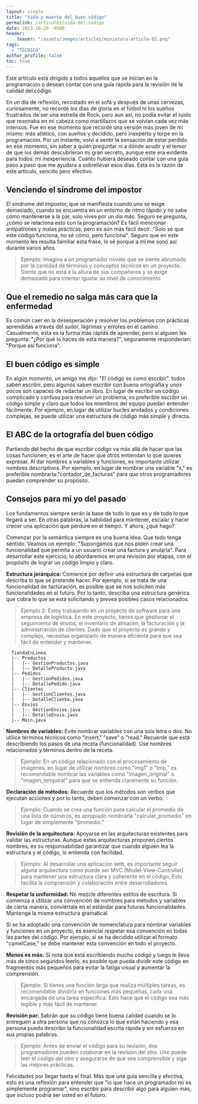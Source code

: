 ```yaml
---
layout: single
title: "Vida y muerte del buen código"
permalink: /articulos/vida-del-codigo
date: 2023-10-29 -0500
header:
    teaser: "/assets/images/articles/miniatura-article-02.png"
tags:
  - "TÉCNICO"
author_profile: false
toc: true
---
```


Este artículo está dirigido a todos aquellos que se inician en la programación o desean contar con una guía rápida para la revisión de la calidad del código.

En un día de reflexión, recostado en el sofá y después de unas cervezas, curiosamente, no recordé los días de gloria en el fútbol ni los sueños frustrados de ser una estrella de Rock, pero aun así, no podía evitar el ruido que resonaba en mi cabeza como martillazos que se volvían cada vez más intensos. Fue en ese momento que recordé una versión más joven de mí mismo: más atlético, con sueños y decidido, pero inexperto y torpe en la programación. Por un instante, volví a sentir la sensación de estar perdido en ese momento, sin saber a quién preguntar ni a dónde acudir y el temor de que los demás descubrieran mi gran secreto, aunque este era evidente para todos: mi inexperiencia. Cuánto hubiera deseado contar con una guía paso a paso que me ayudara a sobrellevar esos días. Esta es la razón de este artículo, sencillo pero efectivo.

## Venciendo el síndrome del impostor

El síndrome del impostor, que se manifiesta cuando uno se exige demasiado, cuando se encuentra en un entorno de ritmo rápido y no sabe cómo mantenerse a la par, solo vives por un dia más.
Seguro se pregunta, ¿cómo se relaciona esto con la programación? Es fácil mencionar antipatrones y malas prácticas, pero es aún más fácil decir: "Solo sé que este código funciona, no sé cómo, pero funciona". Seguro que en este momento les resulta familiar esta frase, lo sé porque a mí me sonó así durante varios años.

> Ejemplo: Imagina a un programador novato que se siente abrumado por la cantidad de términos y conceptos técnicos en un proyecto. Siente que no está a la altura de sus compañeros y se exige demasiado para intentar igualar su nivel de conocimiento.

## Que el remedio no salga más cara que la enfermedad

Es común caer en la desesperación y resolver los problemas con prácticas aprendidas a través del sudor, lágrimas y errores en el camino. Casualmente, esta es la forma más rápida de aprender, pero si alguien les pregunta: "¿Por qué lo haces de esta manera?", seguramente responderían: "Porque así funciona".

## El buen código es simple

En algún momento, un amigo me dijo: "El código es como escribir". todos saben escribir, pero algunos saben escribir con buena ortografía y unos pocos son capaces de redactar un libro.
En lugar de escribir un código complicado y confuso para resolver un problema, es preferible escribir un código simple y claro que todos los miembros del equipo puedan entender fácilmente. Por ejemplo, en lugar de utilizar bucles anidados y condiciones complejas, se puede utilizar una estructura de código más simple y directa.

## El ABC de la ortografía del buen código

Partiendo del hecho de que escribir código va más allá de hacer que las cosas funcionen; es el arte de hacer que otros entiendan lo que quieres expresar.
Al dar nombres a variables y funciones, es importante utilizar nombres descriptivos. Por ejemplo, en lugar de nombrar una variable "x," es preferible nombrarla "contador_de_facturas" para que otros programadores puedan comprender su propósito.

## Consejos para mi yo del pasado

Los fundamentos siempre serán la base de todo lo que es y de todo lo que llegará a ser. En otras palabras, la habilidad para mantener, escalar y hacer crecer una aplicación que perdure en el tiempo.
Y ahora, ¿qué hago?

Comenzar por la semántica siempre es una buena idea. Que todo tenga sentido. Veamos un ejemplo: "Supongamos que nos piden crear una funcionalidad que permita a un usuario crear una factura y anularla".
Para desarrollar este ejercicio, lo abordaremos en una revisión por etapas, con el propósito de lograr un código limpio y claro.

**Estructura jerárquica:** Comience por definir una estructura de carpetas que describa lo que se pretende hacer. Por ejemplo, si se trata de una funcionalidad de facturación, es posible que se nos soliciten más funcionalidades en el futuro. Por lo tanto, describa una estructura genérica que cubra lo que se está solicitando y prevea posibles casos relacionados.

> Ejemplo 2: Estoy trabajando en un proyecto de software para una empresa de logística. En este proyecto, tienes que gestionar el seguimiento de envíos, el inventario de almacén, la facturación y la administración de clientes. Dado que el proyecto es grande y complejo, necesitas organizarlo de manera eficiente para que sea fácil de entender y mantener. 

```
  TiendaEnLinea
  |-- Productos
  |   |-- GestionProductos.java
  |   |-- DetalleProducto.java
  |-- Pedidos
  |   |-- GestionPedidos.java
  |   |-- DetallePedido.java
  |-- Clientes
  |   |-- GestionClientes.java
  |   |-- DetalleCliente.java
  |-- Envios
  |   |-- GestionEnvios.java
  |   |-- DetalleEnvio.java
  |-- Main.java
```

**Nombres de variables:** Evite nombrar variables con una sola letra o dos. No utilice términos técnicos como "insert," "save" o "read." Recuerde que está describiendo los pasos de una receta (funcionalidad). Use nombres relacionados y términos dentro de la receta.

> Ejemplo: En un código relacionado con el procesamiento de imágenes, en lugar de utilizar nombres como "img1" o "tmp," es recomendable nombrar las variables como "imagen_original" o "imagen_temporal" para que se entienda claramente su función.

**Declaración de métodos:** Recuerde que los métodos son verbos que ejecutan acciones y por lo tanto, deben comenzar con un verbo.

> Ejemplo: Cuando se crea una función para calcular el promedio de una lista de números, es apropiado nombrarla "calcular_promedio" en lugar de simplemente "promedio."

**Revisión de la arquitectura:** Apoyarse en las arquitecturas existentes para validar las estructuras. Aunque estas arquitecturas proponen ciertos nombres, es su responsabilidad garantizar que cuando alguien lea la estructura y el código, lo entienda con facilidad.

> Ejemplo: Al desarrollar una aplicación web, es importante seguir alguna arquitectura como puede ser MVC (Model-View-Controller) para mantener una estructura clara y coherente en el código. Esto facilita la comprensión y colaboración entre desarrolladores.

**Respetar la uniformidad:** No mezcle diferentes estilos de escritura. Si comienza a utilizar una convención de nombres para métodos y variables de cierta manera, conviértala en el estándar para futuras funcionalidades. Mantenga la misma estructura gramatical.

Si se ha adoptado una convención de nomenclatura para nombrar variables y funciones en un proyecto, es esencial respetar esa convención en todas las partes del código. Por ejemplo, si se ha decidido utilizar el formato "camelCase," se debe mantener esta convención en todo el proyecto.

**Menos es más:** Si nota que está escribiendo mucho código y luego le lleva más de cinco segundos leerlo, es posible que pueda dividir este código en fragmentos más pequeños para evitar la fatiga visual y aumentar la comprensión.

> Ejemplo: Si tienes una función larga que realiza múltiples tareas, es recomendable dividirla en funciones más pequeñas, cada una encargada de una tarea específica. Esto hace que el código sea más legible y más fácil de mantener.

**Revisión par:** Sabrán que su código tiene buena calidad cuando se lo entreguen a otra persona que no conozca lo que están haciendo y esa persona pueda describir la funcionalidad escrita rápida y sin esfuerzo en sus propias palabras.

> Ejemplo: Antes de enviar el código para su revisión, dos programadores pueden colaborar en la revisión del otro. Uno puede leer el código del otro y asegurarse de que sea comprensible y siga las mejores prácticas.

Felicidades por llegar hasta el final. Más que una guía sencilla y efectiva, esto es una reflexión para entender que "lo que hace un programador no es simplemente programar", sino escribir para describir algo para alguien más, que incluso podría ser usted en el futuro.


